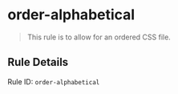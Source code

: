 # order-alphabetical

> This rule is to allow for an ordered CSS file.  

## Rule Details

Rule ID: `order-alphabetical`
